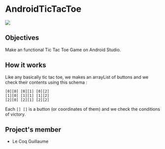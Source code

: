 # AndroidTicTacToe

![](http://cdn.shopify.com/s/files/1/0822/1983/articles/a4348b60c069b99e51e725d15e3b683b.png?v=1503639501)



## Objectives 

Make an functional Tic Tac Toe Game on Android Studio.



## How it works

Like any basically tic tac toe, we makes an arrayList of buttons and we check their contents using this schema :

``````
[0][0] [0][1] [0][2]
[1][0] [1][1] [1][2]
[2][0] [2][1] [2][2]
``````

Each `[] []` is a button (or coordinates of them) and we check the conditions of victory.



## Project's member

- Le Coq Guillaume